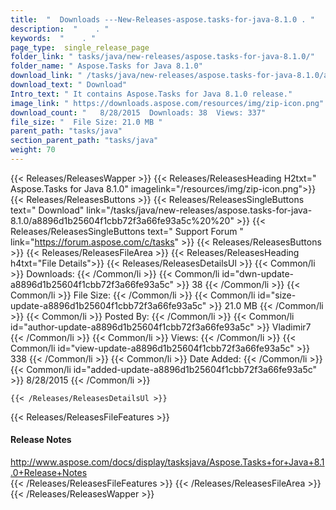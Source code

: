 ```yaml
---
title:  "  Downloads ---New-Releases-aspose.tasks-for-java-8.1.0 . " 
description:  "    . " 
keywords:  "    . " 
page_type:  single_release_page
folder_link: " tasks/java/new-releases/aspose.tasks-for-java-8.1.0/"
folder_name: " Aspose.Tasks for Java 8.1.0"
download_link: " /tasks/java/new-releases/aspose.tasks-for-java-8.1.0/a8896d1b25604f1cbb72f3a66fe93a5c"
download_text: " Download"
Intro_text: " It contains Aspose.Tasks for Java 8.1.0 release."
image_link: " https://downloads.aspose.com/resources/img/zip-icon.png"
download_count: "   8/28/2015  Downloads: 38  Views: 337"
file_size: "  File Size: 21.0 MB "
parent_path: "tasks/java"
section_parent_path: "tasks/java"
weight: 70 
---
```


{{< Releases/ReleasesWapper >}}
  {{< Releases/ReleasesHeading H2txt=" Aspose.Tasks for Java 8.1.0" imagelink="/resources/img/zip-icon.png">}}
  {{< Releases/ReleasesButtons >}}
    {{< Releases/ReleasesSingleButtons text=" Download" link="/tasks/java/new-releases/aspose.tasks-for-java-8.1.0/a8896d1b25604f1cbb72f3a66fe93a5c%20%20" >}}
    {{< Releases/ReleasesSingleButtons text=" Support Forum " link="https://forum.aspose.com/c/tasks" >}}
  {{< Releases/ReleasesButtons >}}
  {{< Releases/ReleasesFileArea >}}
    {{< Releases/ReleasesHeading h4txt="File Details">}}
    {{< Releases/ReleasesDetailsUl >}}
            {{< Common/li  >}} Downloads: {{< /Common/li >}} 
      {{< Common/li id="dwn-update-a8896d1b25604f1cbb72f3a66fe93a5c" >}} 38 {{< /Common/li >}} 
      {{< Common/li  >}} File Size: {{< /Common/li >}} 
      {{< Common/li id="size-update-a8896d1b25604f1cbb72f3a66fe93a5c" >}} 21.0 MB {{< /Common/li >}} 
      {{< Common/li  >}} Posted By: {{< /Common/li >}} 
      {{< Common/li id="author-update-a8896d1b25604f1cbb72f3a66fe93a5c" >}} Vladimir7 {{< /Common/li >}} 
      {{< Common/li  >}} Views: {{< /Common/li >}} 
      {{< Common/li id="view-update-a8896d1b25604f1cbb72f3a66fe93a5c" >}} 338 {{< /Common/li >}} 
      {{< Common/li  >}} Date Added: {{< /Common/li >}} 
      {{< Common/li id="added-update-a8896d1b25604f1cbb72f3a66fe93a5c" >}} 8/28/2015 {{< /Common/li >}} 

    {{< /Releases/ReleasesDetailsUl >}}

  {{< Releases/ReleasesFileFeatures >}}
      <h4>Release Notes</h4><div><a href="http://www.aspose.com/docs/display/tasksjava/Aspose.Tasks+for+Java+8.1.0+Release+Notes">http://www.aspose.com/docs/display/tasksjava/Aspose.Tasks+for+Java+8.1.0+Release+Notes</a></div>
  {{< /Releases/ReleasesFileFeatures >}}
 {{< /Releases/ReleasesFileArea >}}
{{< /Releases/ReleasesWapper >}}


